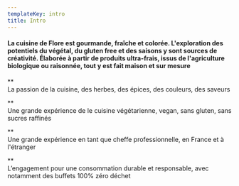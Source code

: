 ```yaml
---
templateKey: intro
title: Intro
---
```

#### La cuisine de Flore est gourmande, fraîche et colorée. L'exploration des potentiels du végétal, du gluten free et des saisons y sont sources de créativité. Élaborée à partir de produits ultra-frais, issus de l'agriculture biologique ou raisonnée, tout y est fait maison et sur mesure

\*\*\
La passion de la cuisine, des herbes, des épices, des couleurs, des saveurs

\*\*\
Une grande expérience de le cuisine végétarienne, vegan, sans gluten, sans sucres raffinés

\*\*\
Une grande expérience en tant que cheffe professionnelle, en France et à l'étranger

\*\*\
L’engagement pour une consommation durable et responsable, avec notamment des buffets 100% zéro déchet